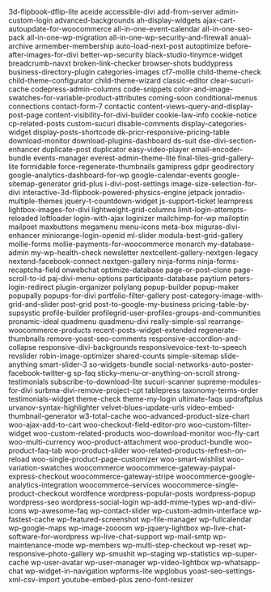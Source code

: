3d-flipbook-dflip-lite
aceide
accessible-divi
add-from-server
admin-custom-login
advanced-backgrounds
ah-display-widgets
ajax-cart-autoupdate-for-woocommerce
all-in-one-event-calendar
all-in-one-seo-pack
all-in-one-wp-migration
all-in-one-wp-security-and-firewall
anual-archive
armember-membership
auto-load-next-post
autoptimize
before-after-images-for-divi
better-wp-security
black-studio-tinymce-widget
breadcrumb-navxt
broken-link-checker
browser-shots
buddypress
business-directory-plugin
categories-images
cf7-mollie
child-theme-check
child-theme-configurator
child-theme-wizard
classic-editor
clear-sucuri-cache
codepress-admin-columns
code-snippets
color-and-image-swatches-for-variable-product-attributes
coming-soon
conditional-menus
connections
contact-form-7
contactic
content-views-query-and-display-post-page
content-visibility-for-divi-builder
cookie-law-info
cookie-notice
cp-related-posts
custom-sucuri
disable-comments
display-categories-widget
display-posts-shortcode
dk-pricr-responsive-pricing-table
download-monitor
download-plugins-dashboard
ds-suit
dse-divi-section-enhancer
duplicate-post
duplicator
easy-video-player
email-encoder-bundle
events-manager
everest-admin-theme-lite
final-tiles-grid-gallery-lite
formidable
force-regenerate-thumbnails
gamipress
gdpr
geodirectory
google-analytics-dashboard-for-wp
google-calendar-events
google-sitemap-generator
grid-plus
i-divi-post-settings
image-size-selection-for-divi
interactive-3d-flipbook-powered-physics-engine
jetpack
jonradio-multiple-themes
jquery-t-countdown-widget
js-support-ticket
learnpress
lightbox-images-for-divi
lightweight-grid-columns
limit-login-attempts-reloaded
loftloader
login-with-ajax
loginizer
mailchimp-for-wp
mailoptin
mailpoet
maxbuttons
megamenu
menu-icons
meta-box
miguras-divi-enhancer
miniorange-login-openid
ml-slider
modula-best-grid-gallery
mollie-forms
mollie-payments-for-woocommerce
monarch
my-database-admin
my-wp-health-check
newsletter
nextcellent-gallery-nextgen-legacy
nextend-facebook-connect
nextgen-gallery
ninja-forms
ninja-forms-recaptcha-field
onwebchat
optimize-database
page-or-post-clone
page-scroll-to-id
paj-divi-menu-options
participants-database
paytium
peters-login-redirect
plugin-organizer
polylang
popup-builder
popup-maker
popupally
popups-for-divi
portfolio-filter-gallery
post-category-image-with-grid-and-slider
post-grid
post-to-google-my-business
pricing-table-by-supsystic
profile-builder
profilegrid-user-profiles-groups-and-communities
pronamic-ideal
quadmenu
quadmenu-divi
really-simple-ssl
rearrange-woocommerce-products
recent-posts-widget-extended
regenerate-thumbnails
remove-yoast-seo-comments
responsive-accordion-and-collapse
responsive-divi-backgrounds
responsivevoice-text-to-speech
revslider
robin-image-optimizer
shared-counts
simple-sitemap
slide-anything
smart-slider-3
so-widgets-bundle
social-networks-auto-poster-facebook-twitter-g
sp-faq
sticky-menu-or-anything-on-scroll
strong-testimonials
subscribe-to-download-lite
sucuri-scanner
supreme-modules-for-divi
surbma-divi-remove-project-cpt
tablepress
taxonomy-terms-order
testimonials-widget
theme-check
theme-my-login
ultimate-faqs
updraftplus
urvanov-syntax-highlighter
velvet-blues-update-urls
video-embed-thumbnail-generator
w3-total-cache
woo-advanced-product-size-chart
woo-ajax-add-to-cart
woo-checkout-field-editor-pro
woo-custom-filter-widget
woo-custom-related-products
woo-download-monitor
woo-fly-cart
woo-multi-currency
woo-product-attachment
woo-product-bundle
woo-product-faq-tab
woo-product-slider
woo-related-products-refresh-on-reload
woo-single-product-page-customizer
woo-smart-wishlist
woo-variation-swatches
woocommerce
woocommerce-gateway-paypal-express-checkout
woocommerce-gateway-stripe
woocommerce-google-analytics-integration
woocommerce-services
woocommerce-single-product-checkout
wordfence
wordpress-popular-posts
wordpress-popup
wordpress-seo
wordpress-social-login
wp-add-mime-types
wp-and-divi-icons
wp-awesome-faq
wp-contact-slider
wp-custom-admin-interface
wp-fastest-cache
wp-featured-screenshot
wp-file-manager
wp-fullcalendar
wp-google-maps
wp-image-zoooom
wp-jquery-lightbox
wp-live-chat-software-for-wordpress
wp-live-chat-support
wp-mail-smtp
wp-maintenance-mode
wp-members
wp-multi-step-checkout
wp-reset
wp-responsive-photo-gallery
wp-smushit
wp-staging
wp-statistics
wp-super-cache
wp-user-avatar
wp-user-manager
wp-video-lightbox
wp-whatsapp-chat
wp-widget-in-navigation
wpforms-lite
wpglobus
yoast-seo-settings-xml-csv-import
youtube-embed-plus
zeno-font-resizer
